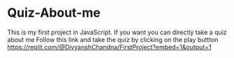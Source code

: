 # Quiz-About-me
This is my first project in JavaScript. If you want you can directly take a quiz about me
Follow this link and take the quiz by clicking on the play buttton
https://replit.com/@DivyanshChandna/FirstProject?embed=1&output=1
